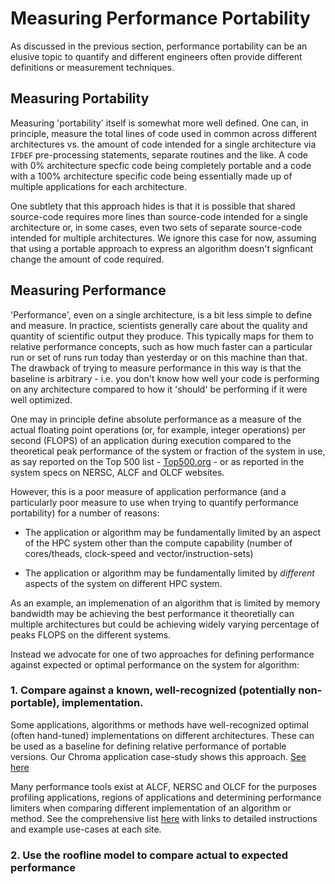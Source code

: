 # Measuring Performance Portability

As discussed in the previous section, performance portability can be an elusive topic to quantify 
and different engineers often provide different definitions or measurement techniques.

## Measuring Portability

Measuring 'portability' itself is somewhat more well defined. One can, in principle, measure the 
total lines of code used in common across different architectures vs. the amount of code intended 
for a single architecture via ``IFDEF`` pre-processing statements, separate routines and the like. A code with 0% 
architecture specfic code being completely portable and a code with a 100% architecture specific 
code being essentially made up of multiple applications for each architecture. 

One subtlety that this approach hides is that it is possible that shared source-code requires more lines than source-code intended for a single architecture 
or, in some cases, even two sets of separate source-code intended for multiple architectures. We ignore this case for now, assuming that using a portable 
approach to express an algorithm doesn't signficant change the amount of code required. 

## Measuring Performance

'Performance', even on a single architecture, is a bit less simple to define and measure. In 
practice, scientists generally care about the quality and quantity of scientific output they 
produce. This typically maps for them to relative performance concepts, such as how much faster 
can a particular run or set of runs run today than yesterday or on this machine than that. The 
drawback of trying to measure performance in this way is that the baseline is arbitrary - i.e. you 
don't know how well your code is performing on any architecture compared to how it 'should' be 
performing if it were well optimized.

One may in principle define absolute performance as a measure of the actual floating point operations (or, for example, integer operations) per second 
(FLOPS) of an 
application during execution compared to the theoretical peak performance of the system or fraction of the system in use, as say reported on the Top 500 
list - [Top500.org](https://www.top500.org) - or as reported in the system specs on NERSC, ALCF and OLCF websites.

However, this is a poor measure of application performance (and a particularly poor measure to use when trying to quantify performance portability) for a 
number of reasons:

* The application or algorithm may be fundamentally limited by an aspect of the HPC system other than the compute capability (number of cores/theads, 
clock-speed and vector/instruction-sets)

* The application or algorithm may be fundamentally limited by *different* aspects of the system on different HPC system. 

As an example, an implemenation of an algorithm that is limited by memory bandwidth may be achieving the best performance it theoretially can multiple 
architectures but could be achieving widely varying percentage of peaks FLOPS on the different systems. 

Instead we advocate for one of two approaches for defining performance against expected or optimal performance on the system for algorithm:

### 1. Compare against a known, well-recognized (potentially non-portable), implementation. 

Some applications, algorithms or methods have well-recognized optimal (often hand-tuned) implementations on different architectures. These can be used as a 
baseline for defining relative performance of portable versions. Our Chroma application case-study shows this approach. [See 
here](/case_studies/qcd/overview.md) 

Many performance tools exist at ALCF, NERSC and OLCF for the purposes profiling applications, regions of applications and determining performance limiters 
when comparing different implementation of an algorithm or method. See the comprehensive list [here](/facilities/tools.md) with links to detailed 
instructions and example use-cases at each site. 

### 2. Use the roofline model to compare actual to expected performance


